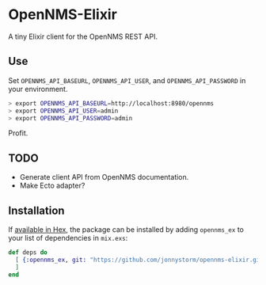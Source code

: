 # OpenNMS-Elixir

A tiny Elixir client for the OpenNMS REST API.

## Use

Set `OPENNMS_API_BASEURL`, `OPENNMS_API_USER`, and `OPENNMS_API_PASSWORD`
in your environment.

```bash
> export OPENNMS_API_BASEURL=http://localhost:8980/opennms
> export OPENNMS_API_USER=admin
> export OPENNMS_API_PASSWORD=admin
```

Profit.

## TODO

* Generate client API from OpenNMS documentation.
* Make Ecto adapter?

## Installation

If [available in Hex](https://hex.pm/docs/publish), the package can be installed
by adding `opennms_ex` to your list of dependencies in `mix.exs`:

```elixir
def deps do
  [ {:opennms_ex, git: "https://github.com/jonnystorm/opennms-elixir.git"},
  ]
end
```

